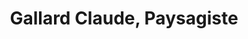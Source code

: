 ---
title: "Gallard Claude, Paysagiste"
url: /landujan/gallard-claude-paysagiste/
shop: centre de jardinage
---